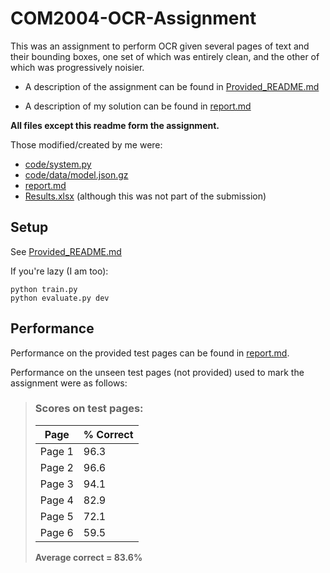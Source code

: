 # COM2004-OCR-Assignment

This was an assignment to perform OCR given several pages of text and their 
bounding boxes, one set of which was entirely clean, and the other of which was
progressively noisier.

 - A description of the assignment can be found in [Provided_README.md](/Provided_README.md)

 - A description of my solution can be found in [report.md](/report.md)

**All files except this readme form the assignment.**

Those modified/created by me were:
 - [code/system.py](/code/system.py)
 - [code/data/model.json.gz](/code/data/model.json.gz)
 - [report.md](/report.md)
 - [Results.xlsx](/Results.xlsx) (although this was not part of the submission)

## Setup

See [Provided_README.md](/Provided_README.md)

If you're lazy (I am too):

```
python train.py
python evaluate.py dev
```

## Performance

Performance on the provided test pages can be found in [report.md](/report.md).

Performance on the unseen test pages (not provided) used to mark the assignment 
were as follows:

>### Scores on test pages:
>
>| Page   | % Correct |
>|--------|-----------|
>| Page 1 |    96.3   |
>| Page 2 |    96.6   |
>| Page 3 |    94.1   |
>| Page 4 |    82.9   |
>| Page 5 |    72.1   |
>| Page 6 |    59.5   |
>
>**Average correct = 83.6%**